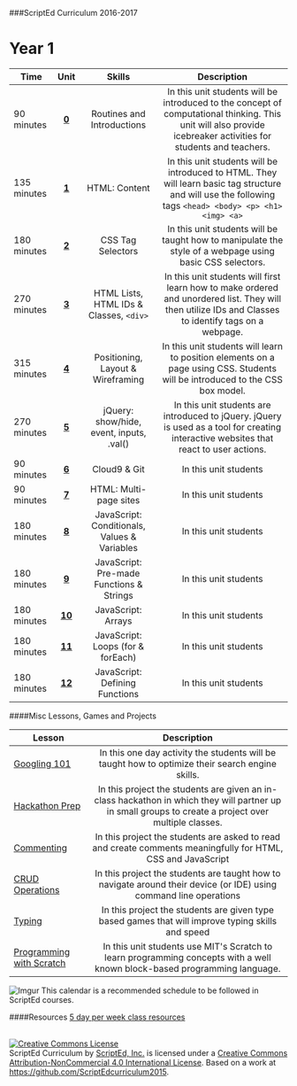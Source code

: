 ###ScriptEd Curriculum 2016-2017

Year 1
===================
| Time | Unit | Skills | Description |
|--------|:-------:|:---------:|:--------------:|
| 90 minutes | [**0**](units/unit0) | Routines and Introductions | In this unit students will be introduced to the concept of computational thinking. This unit will also provide icebreaker activities for students and teachers.|
|  135 minutes | [**1**](units/unit1) | HTML: Content | In this unit students will be introduced to HTML. They will learn basic tag structure and will use the following tags `<head> <body> <p> <h1> <img> <a>`|
| 180 minutes | [**2**](units/unit2) | CSS Tag Selectors | In this unit students will be taught how to manipulate the style of a webpage using basic CSS selectors.|
| 270 minutes | [**3**](units/unit3) | HTML Lists, HTML IDs & Classes, `<div>` | In this unit students will first learn how to make ordered and unordered list. They will then utilize IDs and Classes to identify tags on a webpage. |
| 315 minutes | [**4**](units/unit4) |  Positioning, Layout & Wireframing | In this unit students will learn to position elements on a page using CSS. Students will be introduced to the CSS box model. |
| 270 minutes | [**5**](units/unit5) | jQuery: show/hide, event, inputs, .val() | In this unit students are introduced to jQuery. jQuery is used as a tool for creating interactive websites that react to user actions. |
| 90 minutes | [**6**](units/unit6) | Cloud9 & Git| In this unit students |
| 90 minutes | [**7**](units/unit7) | HTML: Multi-page sites| In this unit students |
| 180 minutes | [**8**](units/unit8) | JavaScript: Conditionals, Values & Variables| In this unit students |
| 180 minutes | [**9**](units/unit9) | JavaScript: Pre-made Functions & Strings| In this unit students |
| 180 minutes | [**10**](units/unit10) | JavaScript: Arrays| In this unit students |
| 180 minutes | [**11**](units/unit11) | JavaScript: Loops (for & forEach)| In this unit students |
| 180 minutes | [**12**](units/unit12) | JavaScript: Defining Functions|In this unit students |



####Misc Lessons, Games and Projects

| Lesson | Description |
|-------|:-------:|
| [Googling 101](../miscLessons/googling101) | In this one day activity the students will be taught how to optimize their search engine skills.|
|  [Hackathon Prep]()  | In this project the students are given an in-class hackathon in which they will partner up in small groups to create a project over multiple classes.| 
|  [Commenting]()  | In this project the students are asked to read and create comments meaningfully for HTML, CSS and JavaScript|
|  [CRUD Operations]()  | In this project the students are taught how to navigate around their device (or IDE) using command line operations |
|  [Typing]()  | In this project the students are given type based games that will improve typing skills and speed|
|  [Programming with Scratch]()  | In this unit students use MIT's Scratch to learn programming concepts with a well known block-based programming language.|    



![Imgur](http://i.imgur.com/44cqS24.png)
This calendar is a recommended schedule to be followed in ScriptEd courses.

####Resources
[5 day per week class resources]()  


<br>
<a rel="license" href="http://creativecommons.org/licenses/by-nc/4.0/"><img alt="Creative Commons License" style="border-width:0" src="https://i.creativecommons.org/l/by-nc/4.0/88x31.png" /></a><br /><span xmlns:dct="http://purl.org/dc/terms/" property="dct:title">ScriptEd Curriculum</span> by <a xmlns:cc="http://creativecommons.org/ns#" href="https://github.com/ScriptEdcurriculum/curriculum" property="cc:attributionName" rel="cc:attributionURL">ScriptEd, Inc.</a> is licensed under a <a rel="license" href="http://creativecommons.org/licenses/by-nc/4.0/">Creative Commons Attribution-NonCommercial 4.0 International License</a>.  Based on a work at <a xmlns:dct="http://purl.org/dc/terms/" href="https://github.com/ScriptEdcurriculum/curriculum2015" rel="dct:source">https://github.com/ScriptEdcurriculum2015</a>.

